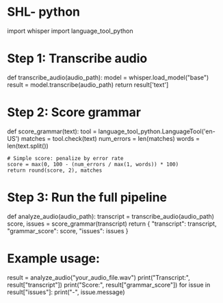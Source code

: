 # SHL- python
import whisper
import language_tool_python

# Step 1: Transcribe audio
def transcribe_audio(audio_path):
    model = whisper.load_model("base")
    result = model.transcribe(audio_path)
    return result['text']

# Step 2: Score grammar
def score_grammar(text):
    tool = language_tool_python.LanguageTool('en-US')
    matches = tool.check(text)
    num_errors = len(matches)
    words = len(text.split())
    
    # Simple score: penalize by error rate
    score = max(0, 100 - (num_errors / max(1, words)) * 100)
    return round(score, 2), matches

# Step 3: Run the full pipeline
def analyze_audio(audio_path):
    transcript = transcribe_audio(audio_path)
    score, issues = score_grammar(transcript)
    return {
        "transcript": transcript,
        "grammar_score": score,
        "issues": issues
    }

# Example usage:
result = analyze_audio("your_audio_file.wav")
print("Transcript:", result["transcript"])
print("Score:", result["grammar_score"])
for issue in result["issues"]:
    print("-", issue.message)
    
